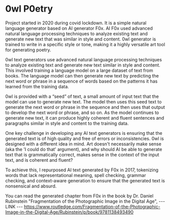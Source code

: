 # 0wl P0etry

Project started in 2020 during covid lockdown. It is a simple natural language generator based on AI generator F0x.
AI F0x used advanced natural language processing techniques to analyze existing text and generate new text that was similar in style and content. 
0wl generator is trained to write in a specific style or tone, making it a highly versatile art tool for generating poetry. 

0wl text generators use advanced natural language processing techniques to analyze existing text and generate new text similar in style and content. This involved training a language model on a large dataset of text from books. The language model can then generate new text by predicting the next word or phrase in a sequence of words based on the patterns it has learned from the training data.

0wl is provided with a “seed” of text, a small amount of input text that the model can use to generate new text. The model then uses this seed text to generate the next word or phrase in the sequence and then uses that output to develop the next word or phrase, and so on. As the model continues to generate new text, it can produce highly coherent and fluent sentences and paragraphs similar in style and content to the training data.

One key challenge in developing any AI text generators is ensuring that the generated text is of high quality and free of errors or inconsistencies. 0wl is designed with a different idea in mind. Art doesn't necessarily make sense (aka the 'I could do that' argument), and why should AI be able to generate text that is grammatically correct, makes sense in the context of the input text, and is coherent and fluent?

To achieve this, I repurposed AI text generated by F0x in 2017, tokenizing words that lack representational meaning, spell checking, grammar checking, and context-aware generation to ensure that the generated text is nonsensical and absurd.

You can read the generated chapter from F0x in the book by Dr. Daniel Rubinstein "Fragmentation of the Photographic Image in the Digital Age", 
--- LINK --- https://www.routledge.com/Fragmentation-of-the-Photographic-Image-in-the-Digital-Age/Rubinstein/p/book/9781138493490
